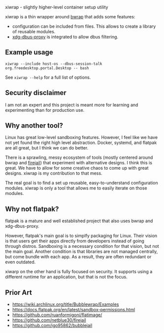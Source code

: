 xiwrap - slightly higher-level container setup utility

xiwrap is a thin wrapper around
[bwrap](https://github.com/containers/bubblewrap) that adds some features:

-   configuration can be included from files. This allows to create a library
    of reusable modules.
-   [xdg-dbus-proxy](https://github.com/flatpak/xdg-dbus-proxy) is integrated
    to allow dbus filtering.

## Example usage

```
xiwrap --include host-os --dbus-session-talk org.freedesktop.portal.Desktop -- bash
```

See `xiwrap --help` for a full list of options.

## Security disclaimer

I am not an expert and this project is meant more for learning and
experimenting than for production use.

## Why another tool?

Linux has great low-level sandboxing features. However, I feel like we have not
yet found the right high level abstraction. Docker, systemd, and flatpak are
all great, but I think we can do better.

There is a sprawling, messy ecosystem of tools (mostly centered around bwrap
and [firejail](https://github.com/netblue30/firejail)) that experiment with
alternative designs. I think this is great. We have to allow for some creative
chaos to come up with great designs. xiwrap is my contribution to that mess.

The real goal is to find a set up reusable, easy-to-understand configuration
modules. xiwrap is only a tool that allows me to easily iterate on those
modules.

## Why not flatpak?

flatpak is a mature and well established project that also uses bwrap and
xdg-dbus-proxy.

However, flatpak's main goal is to simplfy packaging for Linux. Their
vision is that users get their apps directly from developers instead of going
through distros. Sandboxing is a necessary condition for that vision, but not
the main goal. Another condition is that libraries are not managed centrally,
but come bundle with each app. As a result, they are often redundant or even
outdated.

xiwarp on the other hand is fully focused on security. It supports using a
different runtime for an application, but that is not the focus.

## Prior Art

-   https://wiki.archlinux.org/title/Bubblewrap/Examples
-   https://docs.flatpak.org/en/latest/sandbox-permissions.html
-   https://github.com/ruanformigoni/flatimage/
-   https://github.com/netblue30/firejail
-   https://github.com/igo95862/bubblejail
